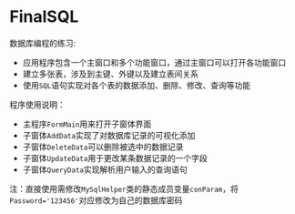 # FinalSQL
数据库编程的练习: 
* 应用程序包含一个主窗口和多个功能窗口，通过主窗口可以打开各功能窗口
* 建立多张表，涉及到主键、外键以及建立表间关系
* 使用`SQL`语句实现对各个表的数据添加、删除、修改、查询等功能

程序使用说明：
* 主程序`FormMain`用来打开子窗体界面
* 子窗体`AddData`实现了对数据库记录的可视化添加
* 子窗体`DeleteData`可以删除被选中的数据记录
* 子窗体`UpdateData`用于更改某条数据记录的一个字段
* 子窗体`QueryData`实现解析用户输入的查询语句

注：直接使用需修改`MySqlHelper`类的静态成员变量`conParam`，将`Password='123456'`对应修改为自己的数据库密码
